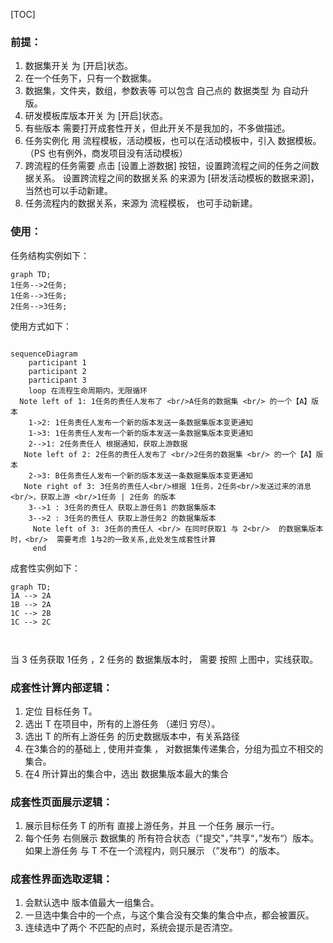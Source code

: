 [TOC]



### 前提：

1. 数据集开关 为 [开启]状态。
2. 在一个任务下，只有一个数据集。
3. 数据集，文件夹，数组，参数表等 可以包含 自己点的 数据类型 为 自动升版。
4. 研发模板库版本开关 为 [开启]状态。
5. 有些版本 需要打开成套性开关，但此开关不是我加的，不多做描述。
6. 任务实例化 用 流程模板，活动模板，也可以在活动模板中，引入 数据模板。（PS 也有例外，商发项目没有活动模板）
7. 跨流程的任务需要 点击 [设置上游数据] 按钮，设置跨流程之间的任务之间数据关系。  设置跨流程之间的数据关系 的来源为   [研发活动模板的数据来源]，当然也可以手动新建。
8. 任务流程内的数据关系，来源为 流程模板， 也可手动新建。



### 使用：

任务结构实例如下：

```mermaid
graph TD;
1任务-->2任务;
1任务-->3任务;
2任务-->3任务;

```





  使用方式如下：

```mermaid

sequenceDiagram
    participant 1
    participant 2
    participant 3
    loop 在流程生命周期内，无限循环
  Note left of 1: 1任务的责任人发布了 <br/>A任务的数据集 <br/> 的一个【A】版本
    1->2: 1任务责任人发布一个新的版本发送一条数据集版本变更通知
    1->3: 1任务责任人发布一个新的版本发送一条数据集版本变更通知
    2-->1: 2任务责任人 根据通知，获取上游数据
   Note left of 2: 2任务的责任人发布了 <br/>2任务的数据集 <br/> 的一个【A】版本  
    2->3: B任务责任人发布一个新的版本发送一条数据集版本变更通知
   Note right of 3: 3任务的责任人<br/>根据 1任务，2任务<br/>发送过来的消息<br/>，获取上游 <br/>1任务 | 2任务 的版本  
    3-->1 : 3任务的责任人 获取上游任务1 的数据集版本
    3-->2 : 3任务的责任人 获取上游任务2 的数据集版本
     Note left of 3: 3任务的责任人 <br/> 在同时获取1 与 2<br/>  的数据集版本时，<br/>  需要考虑 1与2的一致关系,此处发生成套性计算
     end
```

成套性实例如下：

```mermaid
graph TD;
1A --> 2A
1B --> 2A
1C --> 2B
1C --> 2C



```

当 3 任务获取 1任务 ，2 任务的 数据集版本时， 需要 按照 上图中，实线获取。



### 成套性计算内部逻辑：

1. 定位 目标任务 T。 
2. 选出 T 在项目中，所有的上游任务 （递归 穷尽）。
3. 选出 T 的所有上游任务 的历史数据版本中，有关系路径
4. 在3集合的的基础上 , 使用并查集 ， 对数据集传递集合，分组为孤立不相交的集合。
5. 在4 所计算出的集合中，选出 数据集版本最大的集合

### 成套性页面展示逻辑：

1.   展示目标任务 T 的所有 直接上游任务，并且 一个任务 展示一行。
2.   每个任务 右侧展示 数据集的 所有符合状态（"提交"，”共享“，”发布“）版本。 如果上游任务 与 T 不在一个流程内，则只展示 （”发布“）的版本。 

### 成套性界面选取逻辑：

1. 会默认选中 版本值最大一组集合。
2. 一旦选中集合中的一个点，与这个集合没有交集的集合中点，都会被置灰。
3. 连续选中了两个 不匹配的点时，系统会提示是否清空。



